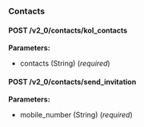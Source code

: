### Contacts



#### POST /v2\_0/contacts/kol\_contacts

 

**Parameters:** 


 - contacts (String) (*required*)



#### POST /v2\_0/contacts/send\_invitation

 

**Parameters:** 


 - mobile\_number (String) (*required*)




